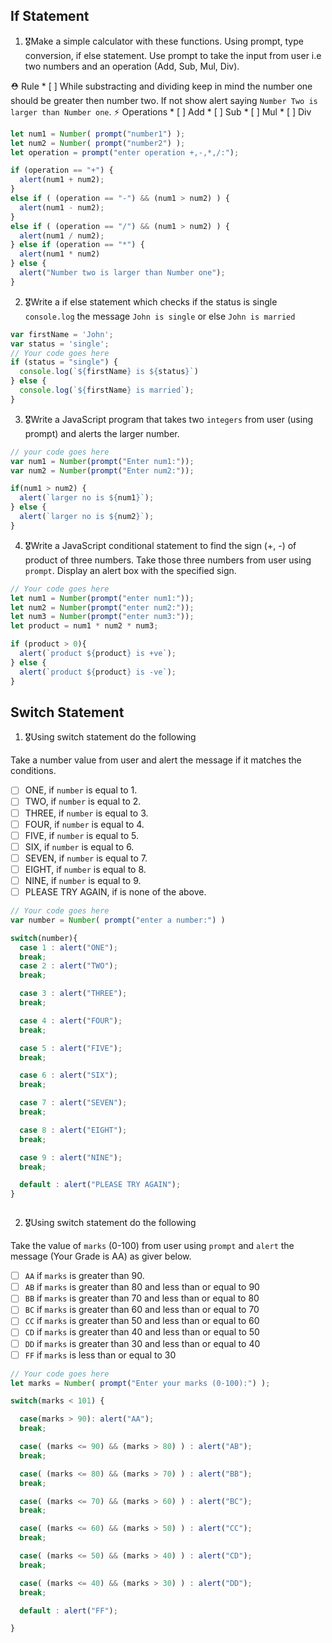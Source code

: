 ## If Statement
1.  🎖Make a simple calculator with these functions. Using prompt, type conversion, if else statement. Use prompt to take the input from user i.e two numbers and an operation (Add, Sub, Mul, Div).

  ⛑ Rule
    * [ ] While substracting and dividing keep in mind the number one should be greater then number two. If not show alert saying `Number Two is larger than Number one`.
  ⚡️ Operations
    * [ ] Add
    * [ ] Sub
    * [ ] Mul
    * [ ] Div
```js
let num1 = Number( prompt("number1") );
let num2 = Number( prompt("number2") );
let operation = prompt("enter operation +,-,*,/:");

if (operation == "+") {
  alert(num1 + num2);
}
else if ( (operation == "-") && (num1 > num2) ) {
  alert(num1 - num2);
}
else if ( (operation == "/") && (num1 > num2) ) {
  alert(num1 / num2);
} else if (operation == "*") {
  alert(num1 * num2)
} else {
  alert("Number two is larger than Number one");
}

```

2. 🎖Write a if else statement which checks if the status is single `console.log` the message `John is single` or else `John is married`
```js
var firstName = 'John';
var status = 'single';
// Your code goes here
if (status = "single") {
  console.log(`${firstName} is ${status}`)
} else {
  console.log(`${firstName} is married`);
}

```

3. 🎖Write a JavaScript program that takes two `integers` from user (using prompt) and alerts the larger number.
```js
// your code goes here
var num1 = Number(prompt("Enter num1:"));
var num2 = Number(prompt("Enter num2:"));

if(num1 > num2) {
  alert(`larger no is ${num1}`);
} else {
  alert(`larger no is ${num2}`);
}
```

4. 🎖Write a JavaScript conditional statement to find the sign (+, -) of product of three numbers. Take those three numbers from user using `prompt`. Display an alert box with the specified sign.

```js
// Your code goes here
let num1 = Number(prompt("enter num1:"));
let num2 = Number(prompt("enter num2:"));
let num3 = Number(prompt("enter num3:"));
let product = num1 * num2 * num3;

if (product > 0){
  alert(`product ${product} is +ve`);
} else {
  alert(`product ${product} is -ve`);
}

```

## Switch Statement

1. 🎖Using switch statement do the following

Take a number value from user and alert the message if it matches the conditions.
* [ ] ONE, if `number` is equal to 1.
* [ ] TWO, if `number` is equal to 2.
* [ ] THREE, if `number` is equal to 3.
* [ ] FOUR, if `number` is equal to 4.
* [ ] FIVE, if `number` is equal to 5.
* [ ] SIX, if `number` is equal to 6.
* [ ] SEVEN, if `number` is equal to 7.
* [ ] EIGHT, if `number` is equal to 8.
* [ ] NINE, if `number` is equal to 9.
* [ ] PLEASE TRY AGAIN, if  is none of the above.
```js
// Your code goes here
var number = Number( prompt("enter a number:") )

switch(number){
  case 1 : alert("ONE");
  break;
  case 2 : alert("TWO");
  break;

  case 3 : alert("THREE");
  break;

  case 4 : alert("FOUR");
  break;

  case 5 : alert("FIVE");
  break;

  case 6 : alert("SIX");
  break;

  case 7 : alert("SEVEN");
  break;

  case 8 : alert("EIGHT");
  break;

  case 9 : alert("NINE");
  break;

  default : alert("PLEASE TRY AGAIN");
}



```

2. 🎖Using switch statement do the following

Take the value of `marks` (0-100) from user using `prompt` and `alert` the message (Your Grade is AA) as giver below.
* [ ] `AA` if `marks` is greater than 90.
* [ ] `AB` if `marks` is greater than 80 and less than or equal to 90
* [ ] `BB` if `marks` is greater than 70 and less than or equal to 80
* [ ] `BC` if `marks` is greater than 60 and less than or equal to 70
* [ ] `CC` if `marks` is greater than 50 and less than or equal to 60
* [ ] `CD` if `marks` is greater than 40 and less than or equal to 50
* [ ] `DD` if `marks` is greater than 30 and less than or equal to 40
* [ ] `FF` if `marks` is less than or equal to 30
```js
// Your code goes here
let marks = Number( prompt("Enter your marks (0-100):") );

switch(marks < 101) {

  case(marks > 90): alert("AA");
  break;

  case( (marks <= 90) && (marks > 80) ) : alert("AB");
  break;

  case( (marks <= 80) && (marks > 70) ) : alert("BB");
  break;

  case( (marks <= 70) && (marks > 60) ) : alert("BC");
  break;

  case( (marks <= 60) && (marks > 50) ) : alert("CC");
  break;

  case( (marks <= 50) && (marks > 40) ) : alert("CD");
  break;

  case( (marks <= 40) && (marks > 30) ) : alert("DD");
  break;

  default : alert("FF");

}

```
